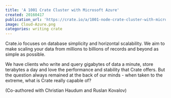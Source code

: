 ```yaml
---
title: 'A 1001 Crate Cluster with Microsoft Azure'
created: 20160417
publication_url: 'https://crate.io/a/1001-node-crate-cluster-with-microsoft-azure/'
image: Cloud-Azure.png
categories: writing crate
---
```


Crate.io focuses on database simplicity and horizontal scalability. We aim to make scaling your data from millions to billions of records and beyond as simple as possible.

We have clients who write and query gigabytes of data a minute, store terabytes a day and love the performance and stability that Crate offers. But the question always remained at the back of our minds - when taken to the extreme, what is Crate really capable of?

(Co-authored with Christian Haudum and Ruslan Kovalov)